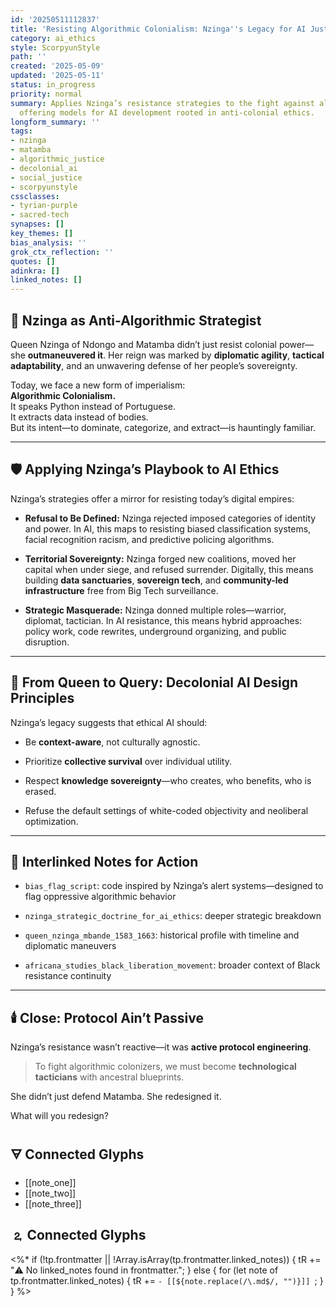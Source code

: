 ```yaml
---
id: '20250511112837'
title: 'Resisting Algorithmic Colonialism: Nzinga''s Legacy for AI Justice'
category: ai_ethics
style: ScorpyunStyle
path: ''
created: '2025-05-09'
updated: '2025-05-11'
status: in_progress
priority: normal
summary: Applies Nzinga’s resistance strategies to the fight against algorithmic oppression,
  offering models for AI development rooted in anti-colonial ethics.
longform_summary: ''
tags:
- nzinga
- matamba
- algorithmic_justice
- decolonial_ai
- social_justice
- scorpyunstyle
cssclasses:
- tyrian-purple
- sacred-tech
synapses: []
key_themes: []
bias_analysis: ''
grok_ctx_reflection: ''
quotes: []
adinkra: []
linked_notes: []
---
```


## 👑 Nzinga as Anti-Algorithmic Strategist

Queen Nzinga of Ndongo and Matamba didn’t just resist colonial power—she **outmaneuvered it**. Her reign was marked by **diplomatic agility**, **tactical adaptability**, and an unwavering defense of her people’s sovereignty.

Today, we face a new form of imperialism:  
**Algorithmic Colonialism.**  
It speaks Python instead of Portuguese.  
It extracts data instead of bodies.  
But its intent—to dominate, categorize, and extract—is hauntingly familiar.

---

## 🛡️ Applying Nzinga’s Playbook to AI Ethics

Nzinga’s strategies offer a mirror for resisting today’s digital empires:

- **Refusal to Be Defined:** Nzinga rejected imposed categories of identity and power. In AI, this maps to resisting biased classification systems, facial recognition racism, and predictive policing algorithms.
    
- **Territorial Sovereignty:** Nzinga forged new coalitions, moved her capital when under siege, and refused surrender. Digitally, this means building **data sanctuaries**, **sovereign tech**, and **community-led infrastructure** free from Big Tech surveillance.
    
- **Strategic Masquerade:** Nzinga donned multiple roles—warrior, diplomat, tactician. In AI resistance, this means hybrid approaches: policy work, code rewrites, underground organizing, and public disruption.
    

---

## 🧠 From Queen to Query: Decolonial AI Design Principles

Nzinga’s legacy suggests that ethical AI should:

- Be **context-aware**, not culturally agnostic.
    
- Prioritize **collective survival** over individual utility.
    
- Respect **knowledge sovereignty**—who creates, who benefits, who is erased.
    
- Refuse the default settings of white-coded objectivity and neoliberal optimization.
    

---

## 🔗 Interlinked Notes for Action

- `bias_flag_script`: code inspired by Nzinga’s alert systems—designed to flag oppressive algorithmic behavior
    
- `nzinga_strategic_doctrine_for_ai_ethics`: deeper strategic breakdown
    
- `queen_nzinga_mbande_1583_1663`: historical profile with timeline and diplomatic maneuvers
    
- `africana_studies_black_liberation_movement`: broader context of Black resistance continuity
    

---

## 🕯️ Close: Protocol Ain’t Passive

Nzinga’s resistance wasn’t reactive—it was **active protocol engineering**.

> To fight algorithmic colonizers, we must become **technological tacticians** with ancestral blueprints.

She didn’t just defend Matamba. She redesigned it.

What will you redesign?

## 🜃 Connected Glyphs
- [[note_one]]
- [[note_two]]
- [[note_three]]
## 🄃 Connected Glyphs

<%*
if (!tp.frontmatter || !Array.isArray(tp.frontmatter.linked_notes)) {
  tR += "⚠️ No linked_notes found in frontmatter.";
} else {
  for (let note of tp.frontmatter.linked_notes) {
    tR += `- [[${note.replace(/\.md$/, "")}]]
`;
  }
}
%>
